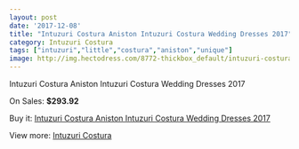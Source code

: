 ```yaml
---
layout: post
date: '2017-12-08'
title: "Intuzuri Costura Aniston Intuzuri Costura Wedding Dresses 2017"
category: Intuzuri Costura
tags: ["intuzuri","little","costura","aniston","unique"]
image: http://img.hectodress.com/8772-thickbox_default/intuzuri-costura-aniston-intuzuri-costura-wedding-dresses-2013.jpg
---
```

Intuzuri Costura Aniston Intuzuri Costura Wedding Dresses 2017

On Sales: **$293.92**
<a href="https://www.hectodress.com/intuzuri-costura/4411-intuzuri-costura-aniston-intuzuri-costura-wedding-dresses-2013.html"><amp-img layout="responsive" width="600" height="600" src="//img.hectodress.com/8772-thickbox_default/intuzuri-costura-aniston-intuzuri-costura-wedding-dresses-2013.jpg" alt="Intuzuri Costura Aniston Intuzuri Costura Wedding Dresses 2017 0" /></a>
<a href="https://www.hectodress.com/intuzuri-costura/4411-intuzuri-costura-aniston-intuzuri-costura-wedding-dresses-2013.html"><amp-img layout="responsive" width="600" height="600" src="//img.hectodress.com/8773-thickbox_default/intuzuri-costura-aniston-intuzuri-costura-wedding-dresses-2013.jpg" alt="Intuzuri Costura Aniston Intuzuri Costura Wedding Dresses 2017 1" /></a>

Buy it: [Intuzuri Costura Aniston Intuzuri Costura Wedding Dresses 2017](https://www.hectodress.com/intuzuri-costura/4411-intuzuri-costura-aniston-intuzuri-costura-wedding-dresses-2013.html "Intuzuri Costura Aniston Intuzuri Costura Wedding Dresses 2017")

View more: [Intuzuri Costura](https://www.hectodress.com/76-intuzuri-costura "Intuzuri Costura")